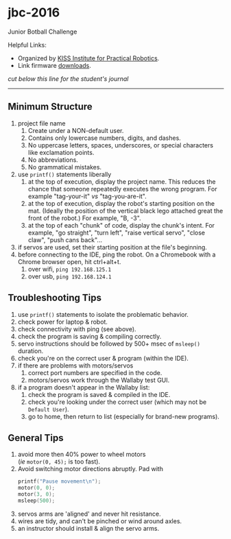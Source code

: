 # jbc-2016
Junior Botball Challenge

Helpful Links:
* Organized by [KISS Institute for Practical Robotics](http://www.kipr.org/).
* Link firmware [downloads](http://www.kipr.org/hardware-software).

*cut below this line for the student's journal*

----------------


## Minimum Structure

1. project file name
    1. Create under a NON-default user.
    1. Contains only lowercase numbers, digits, and dashes.  
    1. No uppercase letters, spaces, underscores, or special characters like exclamation points.
    1. No abbreviations.
    1. No grammatical mistakes.
1. use `printf()` statements liberally
    1. at the top of execution, display the project name.  This reduces the chance that someone repeatedly executes the wrong program.  For example "tag-your-it" *vs* "tag-you-are-it".
    1. at the top of execution, display the robot's starting position on the mat.  (Ideally the position of the vertical black lego attached great the front of the robot.) For example, "B, -3".
    1. at the top of each "chunk" of code, display the chunk's intent.  For example, "go straight", "turn left", "raise vertical servo", "close claw", "push cans back"...
1. if servos are used, set their starting position at the file's beginning.
1. before connecting to the IDE, ping the robot.  On a Chromebook with a Chrome browser open, hit ctrl+alt+t.  
    1. over wifi, `ping 192.168.125.1`
    1. over usb, `ping 192.168.124.1`

## Troubleshooting Tips

1. use `printf()` statements to isolate the problematic behavior.
1. check power for laptop & robot.
1. check connectivity with ping (see above).
1. check the program is saving & compiling correctly.
1. servo instructions should be followed by 500+ msec of `msleep()` duration.
1. check you're on the correct user & program (within the IDE).
1. if there are problems with motors/servos
    1. correct port numbers are specified in the code.
    1. motors/servos work through the Wallaby test GUI.
1. if a program doesn't appear in the Wallaby list:
    1. check the program is saved & compiled in the IDE.
    1. check you're looking under the correct user (which may not be `Default User`).
    1. go to home, then return to list (especially for brand-new programs).

## General Tips

1. avoid more then 40% power to wheel motors<br/>
(*ie* `motor(0, 45);` is too fast).
1. Avoid switching motor directions abruptly. Pad with
    ```c
    printf("Pause movement\n");
    motor(0, 0);
    motor(3, 0);
    msleep(500);
    ```
1. servos arms are 'aligned' and never hit resistance.
1. wires are tidy, and can't be pinched or wind around axles.
1. an instructor should install & align the servo arms.
